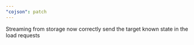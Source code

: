 ```yaml
---
"cojson": patch
---
```


Streaming from storage now correctly send the target known state in the load requests
